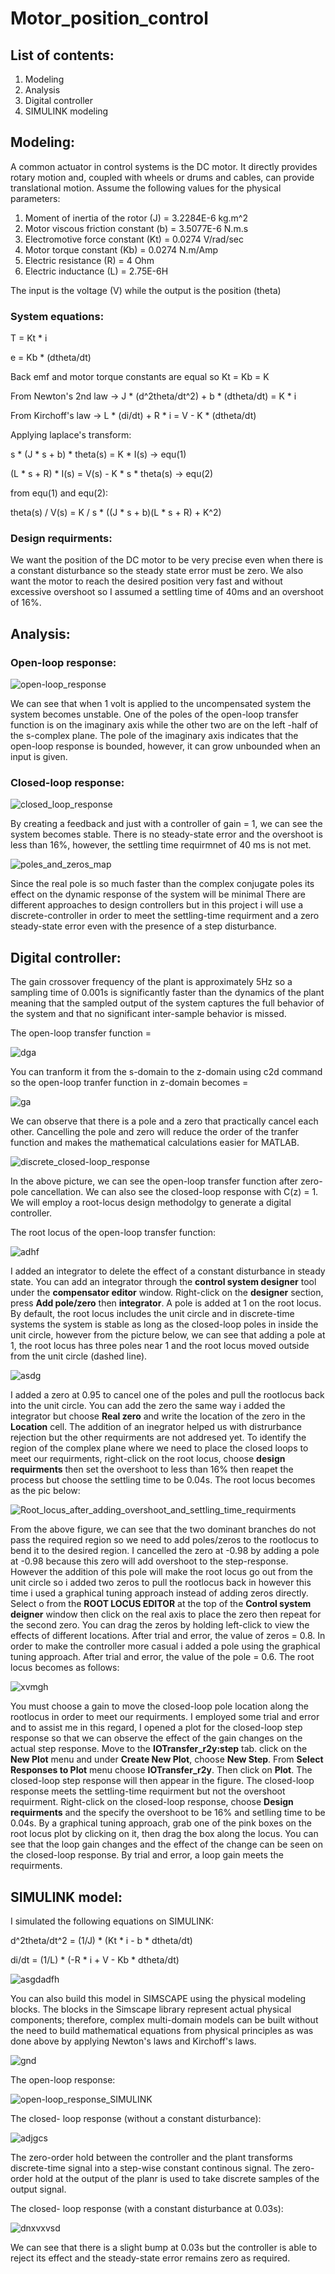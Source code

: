 # Motor_position_control
## List of contents:
1. Modeling
2. Analysis
3. Digital controller
4. SIMULINK modeling
## Modeling:
A common actuator in control systems is the DC motor. It directly provides rotary motion and, coupled with wheels or drums and cables, can provide translational motion.
Assume the following values for the physical parameters:
1. Moment of inertia of the rotor (J) = 3.2284E-6 kg.m^2
2. Motor viscous friction constant (b) = 3.5077E-6 N.m.s
3. Electromotive force constant (Kt) = 0.0274 V/rad/sec
4. Motor torque constant (Kb) = 0.0274 N.m/Amp
5. Electric resistance (R) = 4 Ohm
6. Electric inductance (L) = 2.75E-6H
   
The input is the voltage (V) while the output is the position (theta)
### System equations:
T = Kt * i

e = Kb * (dtheta/dt)

Back emf and motor torque constants are equal so Kt = Kb = K

From Newton's 2nd law -> J * (d^2theta/dt^2) + b * (dtheta/dt) = K * i

From Kirchoff's law -> L * (di/dt) + R * i = V - K * (dtheta/dt)

Applying laplace's transform:

s * (J * s + b) * theta(s) = K * I(s) -> equ(1)

(L * s + R) * I(s) = V(s) - K * s * theta(s) -> equ(2)

from equ(1) and equ(2):

theta(s) / V(s) = K / s * ((J * s + b)(L * s + R) + K^2)
### Design requirments:
We want the position of the DC motor to be very precise even when there is a constant disturbance so the steady state error must be zero. We also want the motor to reach the desired position very fast and without
excessive overshoot so I assumed a settling time of 40ms and an overshoot of 16%.
## Analysis:
### Open-loop response:
![open-loop_response](https://github.com/omarabdallah23/Motor_position_control/assets/143711494/07e9b145-5760-4e34-bbd3-946429cccd75)

We can see that when 1 volt is applied to the uncompensated system the system becomes unstable. One of the poles of the open-loop transfer function is on the imaginary axis while the other two are on the left -half of the s-complex plane. The pole of the imaginary axis indicates that the open-loop response is bounded, however, it can grow unbounded when an input is given.
### Closed-loop response:
![closed_loop_response](https://github.com/omarabdallah23/Motor_position_control/assets/143711494/3a522440-95bc-4206-9815-19f0bdc09937)

By creating a feedback and just with a controller of gain = 1, we can see the system becomes stable. There is no steady-state error and the overshoot is less than 16%, however, the settling time requirmnet of 40 ms is not met.

![poles_and_zeros_map](https://github.com/omarabdallah23/Motor_position_control/assets/143711494/a1404fc1-4d5a-4539-a745-d6fa259de240)

Since the real pole is so much faster than the complex conjugate poles its effect on the dynamic response of the system will be minimal
There are different approaches to design controllers but in this project i will use a discrete-controller in order to meet the settling-time requirment and a zero steady-state error even with the presence of a step disturbance.
## Digital controller:
The gain crossover frequency of the plant is approximately 5Hz so  a sampling time of 0.001s is significantly faster than the dynamics of the plant meaning that the sampled output of the system captures the full behavior of the system and that no significant inter-sample behavior is missed.

The open-loop transfer function =

![dga](https://github.com/omarabdallah23/Motor_position_control/assets/143711494/2b6bce8a-80d7-4243-83f8-cf71795c4948)

You can tranform it from the s-domain to the z-domain using c2d command so the open-loop tranfer function in z-domain becomes = 

![ga](https://github.com/omarabdallah23/Motor_position_control/assets/143711494/c5bae489-c52f-4839-b842-895e2e7d01f7)

We can observe that there is a pole and a zero that practically cancel each other. Cancelling the pole and zero will reduce the order of the tranfer function and makes the mathematical calculations easier for MATLAB.

![discrete_closed-loop_response](https://github.com/omarabdallah23/Motor_position_control/assets/143711494/cf53f8ad-a45c-47bd-bb9e-db0a536b5d99)

In the above picture, we can see the open-loop transfer function after zero-pole cancellation. We can also see the closed-loop response with C(z) = 1.
We will employ a root-locus design methodolgy to generate a digital controller.

The root locus of the open-loop transfer function:

![adhf](https://github.com/omarabdallah23/Motor_position_control/assets/143711494/5690a5c9-a7bc-43c6-b787-b0f30e5bf02b)

I added an integrator to delete the effect of a constant disturbance in steady state. You can add an integrator through the **control system designer** tool under the **compensator editor** window. Right-click on the **designer** section, press **Add pole/zero** then **integrator**. A pole is added at 1 on the root locus. By default, the root locus includes the unit circle and in discrete-time systems the system is stable as long as the closed-loop poles in inside the unit circle, however from the picture below, we can see that adding a pole at 1, the root locus has three poles near 1 and the root locus moved outside from the unit circle (dashed line).

![asdg](https://github.com/omarabdallah23/Motor_position_control/assets/143711494/46cbb9c8-5dee-420d-b365-8d3b6a73eebb)

I added a zero at 0.95 to cancel one of the poles and pull the rootlocus back into the unit circle. You can add the zero the same way i added the integrator but choose **Real zero** and write the location of the zero in the **Location** cell. The addition of an inegrator helped us with distrurbance rejection but the other requirments are not addresed yet. To identify the region of the complex plane where we need to place the closed loops to meet our requirments, right-click on the root locus, choose **design requirments** then set the overshoot to less than 16% then reapet the process but choose the settling time to be 0.04s. The root locus becomes as the pic below:

![Root_locus_after_adding_overshoot_and_settling_time_requirments](https://github.com/omarabdallah23/Motor_position_control/assets/143711494/ed9994b5-93a2-4715-8dd3-8aa154b29877)

From the above figure, we can see that the two dominant branches do not pass the required region so we need to add poles/zeros to the rootlocus to bend it to the desired region. I cancelled the zero at -0.98 by adding a pole at -0.98 because this zero will add overshoot to the step-response. However the addition of this pole will make the root locus go out from the unit circle so i added two zeros to pull the rootlocus back in however this time i used a graphical tuning approach instead of adding zeros directly. Select o from the **ROOT LOCUS EDITOR** at the top of the **Control system deigner** window then click on the real axis to place the zero then repeat for the second zero. You can drag the zeros by holding left-click to view the effects of different locations. After trial and error, the value of zeros = 0.8. In order to make the controller more casual i added a pole using the graphical tuning approach. After trial and error, the value of the pole  = 0.6. The root locus becomes as follows:

![xvmgh](https://github.com/omarabdallah23/Motor_position_control/assets/143711494/c142b405-63fc-45d7-8643-35779d1ea1f8)

You must choose a gain to move the closed-loop pole location along the rootlocus in order to meet our requirments. I employed some trial and error and to assist me in this regard, I opened a plot for the closed-loop step response so that we can observe the effect of the gain changes on the actual step response. Move to the **IOTransfer_r2y:step** tab. click on the **New Plot** menu and under **Create New Plot**, choose **New Step**. From **Select Responses to Plot** menu choose **IOTransfer_r2y**. Then click on **Plot**. The closed-loop step response will then appear in the figure. The closed-loop response meets the settling-time requirment but not the overshoot requirment. Right-click on the closed-loop response, choose **Design requirments** and the specify the overshoot to be 16% and setlling time to be 0.04s. By a graphical tuning approach, grab one of the pink boxes on the root locus plot by clicking on it, then drag the box along the locus. You can see that the loop gain changes and the effect of the change can be seen on the closed-loop response. By trial and error, a loop gain meets the requirments.  
## SIMULINK model:
I simulated the following equations on SIMULINK:

d^2theta/dt^2 = (1/J) * (Kt * i - b * dtheta/dt)

di/dt = (1/L) * (-R * i + V - Kb * dtheta/dt)

![asgdadfh](https://github.com/omarabdallah23/Motor_position_control/assets/143711494/ea3b190d-797f-42e2-ab10-86216bf7563f)

You can also build this model in SIMSCAPE using the physical modeling blocks. The blocks in the Simscape library represent actual physical components; therefore, complex multi-domain models can be built without the need to build mathematical equations from physical principles as was done above by applying Newton's laws and Kirchoff's laws.

![gnd](https://github.com/omarabdallah23/Motor_position_control/assets/143711494/359b97a1-0380-417f-a097-2ee35c59d13f)

The open-loop response:

![open-loop_response_SIMULINK](https://github.com/omarabdallah23/Motor_position_control/assets/143711494/7daab8e6-be41-446d-8ffb-f2a1afbb4548)

The closed- loop response (without a constant disturbance):

![adjgcs](https://github.com/omarabdallah23/Motor_position_control/assets/143711494/749eb8ec-670d-4f58-b022-00f75f88109b)

The zero-order hold between the controller and the plant transforms discrete-time signal into a step-wise constant continous signal. The zero-order hold at the output of the planr is used to take discrete samples of the output signal.

The closed- loop response (with a constant disturbance at 0.03s):

![dnxvxvsd](https://github.com/omarabdallah23/Motor_position_control/assets/143711494/19d6df3d-c8ee-41e5-a22c-2ac02a31f200)

We can see that there is a slight bump at 0.03s but the controller is able to reject its effect and the steady-state error remains zero as required.
